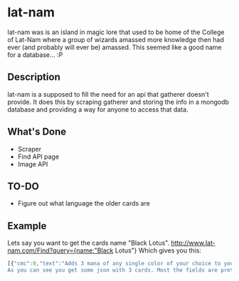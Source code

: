 lat-nam
=======

lat-nam was is an island in magic lore that used to be home of the College of Lat-Nam where a group of wizards amassed more knowledge then had ever (and probably will ever be) amassed.
This seemed like a good name for a database... :P

Description
-----------

lat-nam is a supposed to fill the need for an api that gatherer doesn't provide. It does this by scraping gatherer and storing the info in a mongodb database and providing a way for anyone to access that data.

What's Done
-----------

* Scraper
* Find API page
* Image API

TO-DO
-----

* Figure out what language the older cards are

Example
-------

Lets say you want to get the cards name "Black Lotus".
http://www.lat-nam.com/Find?query={name:"Black Lotus"}
Which gives you this:
```javascript
[{"cmc":0,"text":"Adds 3 mana of any single color of your choice to your mana pool, then is discarded. Tapping this artifact can be played as an interrupt.","expansion":"limited edition alpha","_id":{"$oid":"506c877f7d1e722ddbc87aac"},"name":"Black Lotus","_types":"Mono Artifact","rarity":"rare","multiverseid":3,"_words":["black","lotus","adds","3","mana","of","any","single","color","your","choice","to","pool","then","is","discarded","tapping","this","artifact","can","be","played","as","an","interrupt","null","mono","limited","edition","alpha","0"],"artist":"Christopher Rush","types":["mono","artifact"],"cost":{"colorless":0}},{"cmc":0,"text":"Adds 3 mana of any single color of your choice to your mana pool, then is discarded. Tapping this artifact can be played as an interrupt.","expansion":"limited edition beta","_id":{"$oid":"506c8ebd7d1e722ddbc87bd4"},"name":"Black Lotus","_types":"Mono Artifact","rarity":"rare","multiverseid":298,"_words":["black","lotus","adds","3","mana","of","any","single","color","your","choice","to","pool","then","is","discarded","tapping","this","artifact","can","be","played","as","an","interrupt","null","mono","limited","edition","beta","0"],"artist":"Christopher Rush","types":["mono","artifact"],"cost":{"colorless":0}},{"cmc":0,"text":"Adds 3 mana of any single color of your choice to your mana pool, then is discarded. Tapping this artifact can be played as an interrupt.","expansion":"unlimited edition","_id":{"$oid":"506c95047d1e722ddbc87d02"},"name":"Black Lotus","_types":"Mono Artifact","rarity":"rare","multiverseid":600,"_words":["black","lotus","adds","3","mana","of","any","single","color","your","choice","to","pool","then","is","discarded","tapping","this","artifact","can","be","played","as","an","interrupt","null","mono","unlimited","edition","0"],"artist":"Christopher Rush","types":["mono","artifact"],"cost":{"colorless":0}}]```
As you can see you get some json with 3 cards. Most the fields are pretty self explanitory. The weird ones are _words, which can be used to do searches on all the text in the card like finding everything that has flying or affects flying. _types is just the way it is seen on the card (more so if the tokenizer changes, the types can be recalculated).
